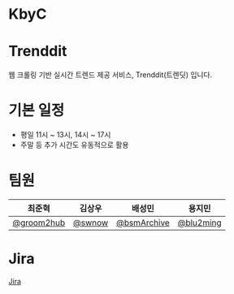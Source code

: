 ﻿# KbyC

# Trenddit
웹 크롤링 기반 실시간 트렌드 제공 서비스, Trenddit(트렌딧) 입니다.

# 기본 일정
 * 평일 11시 ~ 13시, 14시 ~ 17시
 * 주말 등 추가 시간도 유동적으로 활용

# 팀원
| 최준혁 | 김상우 | 배성민 | 용지민 |
| -- | -- | - | -- |
| [@groom2hub](https://github.com/groom2hub) | [@swnow](https://github.com/swnow) | [@bsmArchive](https://github.com/bsmArchive) | [@blu2ming](https://github.com/blu2ming) |

# Jira
<a href=https://trenddit.atlassian.net/jira/software/projects/TRENDDIT/boards/1>Jira</a>

